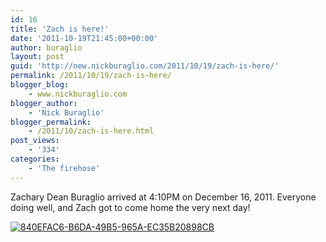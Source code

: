 ```yaml
---
id: 16
title: 'Zach is here!'
date: '2011-10-19T21:45:00+00:00'
author: buraglio
layout: post
guid: 'http://new.nickburaglio.com/2011/10/19/zach-is-here/'
permalink: /2011/10/19/zach-is-here/
blogger_blog:
    - www.nickburaglio.com
blogger_author:
    - 'Nick Buraglio'
blogger_permalink:
    - /2011/10/zach-is-here.html
post_views:
    - '334'
categories:
    - 'The firehose'
---
```


Zachary Dean Buraglio arrived at 4:10PM on December 16, 2011. Everyone doing well, and Zach got to come home the very next day!

[![840EFAC6-B6DA-49B5-965A-EC35B20898CB](http://farm7.static.flickr.com/6231/6261324675_dc76e46d21.jpg)](http://www.flickr.com/photos/buraglio/6261324675/ "840EFAC6-B6DA-49B5-965A-EC35B20898CB by buraglio, on Flickr")